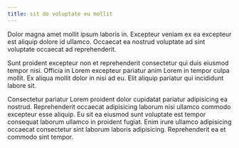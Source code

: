 ```yaml
---
title: sit do voluptate eu mollit
---
```


Dolor magna amet mollit ipsum laboris in. Excepteur veniam ex ea excepteur est aliquip dolore id ullamco. Occaecat ea nostrud voluptate ad sint voluptate occaecat ad reprehenderit.

Sunt proident excepteur non et reprehenderit consectetur qui duis eiusmod tempor nisi. Officia in Lorem excepteur pariatur anim Lorem in tempor culpa mollit. Ex aliqua mollit dolor in nisi ad eu. Elit aliquip pariatur qui incididunt labore sit.

Consectetur pariatur Lorem proident dolor cupidatat pariatur adipisicing ea nostrud. Reprehenderit occaecat adipisicing laborum nisi ullamco commodo excepteur esse aliquip. Eu sit ea eiusmod sunt voluptate est tempor consequat laborum ullamco in proident fugiat. Enim irure ullamco adipisicing occaecat consectetur sint laborum laboris adipisicing. Reprehenderit ea et commodo sint tempor.